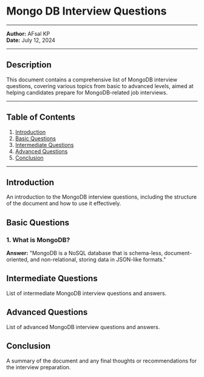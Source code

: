 # Mongo DB Interview Questions

---

**Author:** AFsal KP  
**Date:** July 12, 2024

---

## Description

This document contains a comprehensive list of MongoDB interview questions, covering various topics from basic to advanced levels, aimed at helping candidates prepare for MongoDB-related job interviews.

---

## Table of Contents

1. [Introduction](#introduction)
2. [Basic Questions](#basic-questions)
3. [Intermediate Questions](#intermediate-questions)
4. [Advanced Questions](#advanced-questions)
5. [Conclusion](#conclusion)

---

## Introduction

An introduction to the MongoDB interview questions, including the structure of the document and how to use it effectively.

## Basic Questions

### 1. What is MongoDB?

**Answer:** "MongoDB is a NoSQL database that is schema-less, document-oriented, and non-relational, storing data in JSON-like formats."

## Intermediate Questions

List of intermediate MongoDB interview questions and answers.

## Advanced Questions

List of advanced MongoDB interview questions and answers.

## Conclusion

A summary of the document and any final thoughts or recommendations for the interview preparation.
